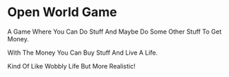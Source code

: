 # Open World Game

A Game Where You Can Do Stuff And Maybe Do Some Other Stuff To Get Money.

With The Money You Can Buy Stuff And Live A Life.

Kind Of Like Wobbly Life But More Realistic!
